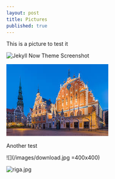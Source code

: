 ```yaml
---
layout: post
title: Pictures
published: true
---
```



This is a picture to test it

![Jekyll Now Theme Screenshot](/images/jekyll-now-theme-screenshot.jpg "Jekyll Now Theme Screenshot")

![Riga](/images/download.jpg "Riga")


Another test

![](/images/download.jpg =400x400)

![riga.jpg]({{site.baseurl}}/_posts/riga.jpg)

